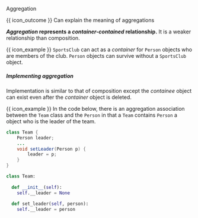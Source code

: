 <span id="title">Aggregation</span>

<span id="prereqs"></span>

<span id="outcomes">{{ icon_outcome }} Can explain the meaning of aggregations</span>

<div id="body">

**_Aggregation_ represents a _container-contained_ relationship.** It is a weaker relationship than composition.

<tip-box> 

{{ icon_example }} `SportsClub` can act as a _container_ for `Person` objects who are members of the club. `Person` objects can survive without a `SportsClub` object.

</tip-box>

#####  Implementing aggregation

Implementation is similar to that of composition except the _containee_ object can exist even after the _container_ object is deleted.

<tip-box>

{{ icon_example }} In the code below, there is an aggregation association between the `Team` class and the `Person` in that a `Team` contains `Person` a object who is the leader of the team.

<div class="alt-java">

```java
class Team {
    Person leader;
    ...
    void setLeader(Person p) {
        leader = p;
    }
}
```
</div>
<div class="alt-python">

```python
class Team:
  
  def __init__(self):
    self.__leader = None
    
  def set_leader(self, person):
    self.__leader = person
```
</div>

</tip-box>

</div>

<div id="extras">
</div>